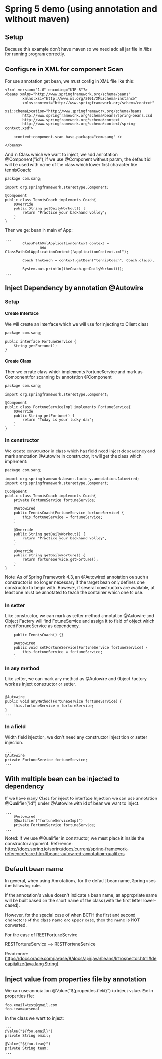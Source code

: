 # Spring 5 demo (using annotation and without maven)

## Setup
Because this example don't have maven so we need add all jar file in /libs for running program correctly. 

## Configure in XML for component Scan
For use annotation get bean, we must config in XML file like this:
```
<?xml version="1.0" encoding="UTF-8"?>
<beans xmlns="http://www.springframework.org/schema/beans"
		xmlns:xsi="http://www.w3.org/2001/XMLSchema-instance"
		xmlns:context="http://www.springframework.org/schema/context"
		xsi:schemaLocation="http://www.springframework.org/schema/beans
		http://www.springframework.org/schema/beans/spring-beans.xsd
		http://www.springframework.org/schema/context
		http://www.springframework.org/schema/context/spring-context.xsd">

	<context:component-scan base-package="com.sang" />
	
</beans>
```

And in Class which we want to inject, we add annotation @Component("id"), if we use @Component without param, the default id will be used with name of the class which lower first character like tennisCoach:
```
package com.sang;

import org.springframework.stereotype.Component;

@Component
public class TennisCoach implements Coach{
    @Override
    public String getDailyWorkout() {
        return "Practice your backhand volley";
    }
}
```

Then we get bean in main of App:
```
...
        ClassPathXmlApplicationContext context =
                new ClassPathXmlApplicationContext("applicationContext.xml");

        Coach theCoach = context.getBean("tennisCoach", Coach.class);

        System.out.println(theCoach.getDailyWorkout());
...
```

## Inject Dependency by annotation @Autowire

### Setup
#### Create Interface
We will create an interface which we will use for injecting to Client class
```
package com.sang;

public interface FortuneService {
    String getFortune();
}
```

#### Create Class
Then we create class which implements FortuneService and mark as Component for scanning by annotation @Component
```
package com.sang;

import org.springframework.stereotype.Component;

@Component
public class FortuneServiceImpl implements FortuneService{
    @Override
    public String getFortune() {
        return "Today is your lucky day";
    }
}
```
### In constructor
We create constructor in class which has field need inject dependency and mark annotation @Autowire in constructor, it will get the class which implement:

```
package com.sang;

import org.springframework.beans.factory.annotation.Autowired;
import org.springframework.stereotype.Component;

@Component
public class TennisCoach implements Coach{
    private FortuneService fortuneService;

    @Autowired
    public TennisCoach(FortuneService fortuneService) {
        this.fortuneService = fortuneService;
    }

    @Override
    public String getDailyWorkout() {
        return "Practice your backhand volley";
    }

    @Override
    public String getDailyFortune() {
        return fortuneService.getFortune();
    }
}
```

Note: As of Spring Framework 4.3, an @Autowired annotation on such a constructor is no longer necessary if the target bean only defines one constructor to begin with. However, if several constructors are available, at least one must be annotated to teach the container which one to use.

### In setter

Like constructor, we can mark as setter method annotation @Autowire and Object Factory will find FotuneService and assign it to field of object which need FortuneService as dependency.
```
    public TennisCoach() {}

    @Autowired
    public void setFortuneService(FortuneService fortuneService) {
        this.fortuneService = fortuneService;
    }
```

### In any method

Like setter, we can mark any method as @Autowire and Object Factory work as inject constructor or setter.
```
...
@Autowire
public void anyMethod(FortuneService fortuneService) {
    this.fortuneService = fortuneService;
}
...
```
### In a field
Width field injection, we don't need any constructor inject tion or setter injection.
```
...
@Autowire
private FortuneService fortuneService;
...
```

## With multiple bean can be injected to dependency
If we have many Class for inject to interface Injection we can use annotation @Qualifier("id") under @Autowire with id of bean we want to inject.
```
...
    @Autowired
    @Qualifier("fortuneServiceImpl")
    private FortuneService fortuneService;
...
```

Noted: If we use @Qualifier in constructor, we must place it inside the constructor argument. Reference: https://docs.spring.io/spring/docs/current/spring-framework-reference/core.html#beans-autowired-annotation-qualifiers 

## Default bean name
In general, when using Annotations, for the default bean name, Spring uses the following rule.

If the annotation's value doesn't indicate a bean name, an appropriate name will be built based on the short name of the class (with the first letter lower-cased).

However, for the special case of when BOTH the first and second characters of the class name are upper case, then the name is NOT converted.

For the case of RESTFortuneService

RESTFortuneService --> RESTFortuneService

Read more: https://docs.oracle.com/javase/8/docs/api/java/beans/Introspector.html#decapitalize(java.lang.String).

## Inject value from properties file by annotation
We can use annotation @Value("${properties.field}") to inject value. Ex: In properties file:
```
foo.email=test@gmail.com
foo.team=arsenal
```

In the class we want to inject:
```
...
@Value("${foo.email}")
private String email;
    
@Value("${foo.team}")
private String team;
...
```


